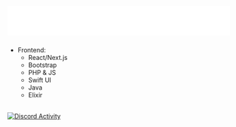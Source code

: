 <h1 align="left">
  <img src="https://raw.githubusercontent.com/ItzPolah/ItzPolah/main/header.svg" alt=" " />
</h1>

- Frontend:
  - React/Next.js
  - Bootstrap
  - PHP & JS
  - Swift UI
  - Java
  - Elixir

\
[![Discord Activity](https://lanyard-profile-readme.vercel.app/api/645045981238394902)](https://discord.com/users/705665813994012695)
